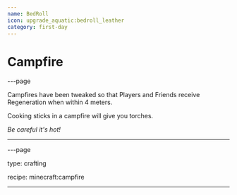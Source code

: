 ```yaml
---
name: BedRoll
icon: upgrade_aquatic:bedroll_leather
category: first-day
---
```


# Campfire

---page

Campfires have been tweaked so that Players and Friends receive Regeneration when within 4 meters.

Cooking sticks in a campfire will give you torches.

*Be careful it's hot!*

---

---page

type: crafting

recipe:  minecraft:campfire

---






